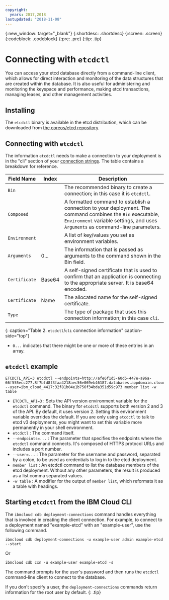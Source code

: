 ```yaml
---
copyright:
  years: 2017,2018
lastupdated: "2018-11-08"
---
```


{:new_window: target="_blank"}
{:shortdesc: .shortdesc}
{:screen: .screen}
{:codeblock: .codeblock}
{:pre: .pre}
{:tip: .tip}


# Connecting with `etcdctl`

You can access your etcd database directly from a command-line client, which allows for direct interaction and monitoring of the data structures that are created within the database. It is also useful for administering and monitoring the keyspace and performance, making etcd transactions, managing leases, and other management activities.

## Installing 

The `etcdctl` binary is available in the etcd distribution, which can be downloaded from [the coreos/etcd repository](https://github.com/coreos/etcd/releases/latest).

## Connecting with `etcdctl`

The information `etcdctl` needs to make a connection to your deployment is in the "cli" section of your [connection strings](./howto-getting-connection-strings.html). The table contains a breakdown for reference.

Field Name|Index|Description
----------|-----|-----------
`Bin`||The recommended binary to create a connection; in this case it is `etcdctl`.
`Composed`||A formatted command to establish a connection to your deployment. The command combines the `Bin` executable, `Environment` variable settings, and uses `Arguments` as command-line parameters.
`Environment`||A list of key/values you set as environment variables.
`Arguments`|0...|The information that is passed as arguments to the command shown in the Bin field.
`Certificate`|Base64|A self-signed certificate that is used to confirm that an application is connecting to the appropriate server. It is base64 encoded.
`Certificate`|Name|The allocated name for the self-signed certificate.
`Type`||The type of package that uses this connection information; in this case `cli`. 
{: caption="Table 2. `etcdctl`/`cli` connection information" caption-side="top"}

* `0...` indicates that there might be one or more of these entries in an array.

## `etcdctl` example

```
ETCDCTL_API=3 etcdctl --endpoints=http://afe6f1d5-60d5-447e-a96a-66f555ecc277.8f7bfd8f3faa4218aec56e069eb46187.databases.appdomain.cloud:32207 --user=ibm_cloud_4417:32f81b04e1b756f34bda351d59c973 member list -w table
```

* `ETCDCTL_API=3` : Sets the API version environment variable for the `etcdctl` command. The binary for `etcdctl` supports both version 2 and 3 of the API. By default, it uses version 2. Setting this environment variable overrides the default. If you are only using `etcdctl` to talk to etcd v3 deployments, you might want to set this variable more permanently in your shell environment.
* `etcdctl` : The command itself. 
* `--endpoints=...` : The parameter that specifies the endpoints where the `etcdctl` command connects. It's composed of HTTPS protocol URLs and includes a port number. 
* `--user=...` : The parameter for the username and password, separated by a colon, to be used as credentials to log in to the etcd deployment. 
* `member list` : An etcdctl command to list the database members of the etcd deployment. Without any other parameters, the result is produced as a list comma separated values.
* `-w table` : A modifier for the output of `member list`, which reformats it as a table with headings.

## Starting `etcdctl` from the IBM Cloud CLI

The `ibmcloud cdb deployment-connections` command handles everything that is involved in creating the client connection. For example, to connect to a deployment named  "example-etcd" with an "example-user", use the following command.

```
ibmcloud cdb deployment-connections -u example-user admin example-etcd --start
```
Or
```
ibmcloud cdb cxn -u example-user example-etcd -s
```

The command prompts for the user's password and then runs the `etcdctl` command-line client to connect to the database.

If you don't specify a user, the `deployment-connections` commands return information for the root user by default.
{: .tip}